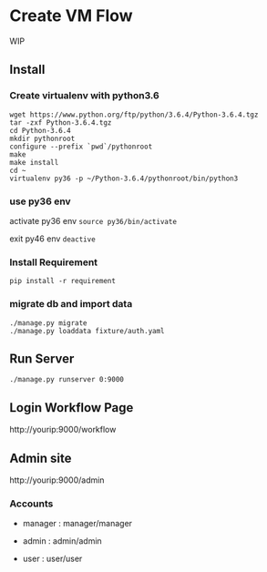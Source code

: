 # Create VM Flow

WIP

## Install 

### Create virtualenv with python3.6
```
wget https://www.python.org/ftp/python/3.6.4/Python-3.6.4.tgz
tar -zxf Python-3.6.4.tgz
cd Python-3.6.4
mkdir pythonroot
configure --prefix `pwd`/pythonroot
make
make install
cd ~
virtualenv py36 -p ~/Python-3.6.4/pythonroot/bin/python3
```

### use py36 env
activate py36 env
`source py36/bin/activate`

exit py46 env
`deactive`

### Install Requirement
`pip install -r requirement`

### migrate db and import data
```
./manage.py migrate
./manage.py loaddata fixture/auth.yaml
```

## Run Server
`./manage.py runserver 0:9000`

## Login Workflow Page
http://yourip:9000/workflow

## Admin site

http://yourip:9000/admin

### Accounts
- manager : manager/manager

- admin : admin/admin

- user : user/user

